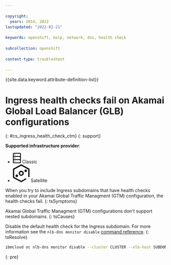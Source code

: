 ```yaml
---

copyright: 
  years: 2014, 2022
lastupdated: "2022-02-21"

keywords: openshift, help, network, dns, health check

subcollection: openshift

content-type: troubleshoot

---
```


{{site.data.keyword.attribute-definition-list}}


# Ingress health checks fail on Akamai Global Load Balancer (GLB) configurations
{: #cs_ingress_health_check_ctm}
{: support}

**Supported infrastructure provider**:
* ![Classic infrastructure provider icon.](images/icon-classic-2.svg) Classic
* ![Satellite infrastructure provider icon.](images/icon-satellite.svg) Satellite


When you try to include Ingress subdomains that have health checks enabled in your Akamai Global Traffic Managment (GTM) configuration, the health checks fail.
{: tsSymptoms}


Akamai Global Traffic Managment (GTM) configurations don't support nested subdomains.
{: tsCauses}

Disable the default health check for the Ingress subdomain. For more information see the `nlb-dns monitor disable` [command reference](/docs/openshift?topic=openshift-kubernetes-service-cli#cs_nlb-dns-monitor-disable).
{: tsResolve}

```sh
ibmcloud oc nlb-dns monitor disable --cluster CLUSTER --nlb-host SUBDOMAIN 
```
{: pre}







